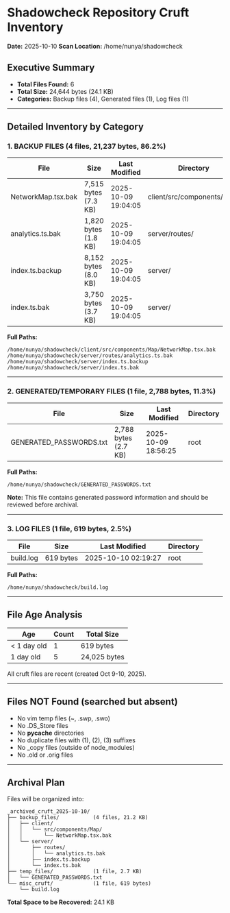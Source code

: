 # Shadowcheck Repository Cruft Inventory
**Date:** 2025-10-10
**Scan Location:** /home/nunya/shadowcheck

## Executive Summary
- **Total Files Found:** 6
- **Total Size:** 24,644 bytes (24.1 KB)
- **Categories:** Backup files (4), Generated files (1), Log files (1)

---

## Detailed Inventory by Category

### 1. BACKUP FILES (4 files, 21,237 bytes, 86.2%)

| File | Size | Last Modified | Directory |
|------|------|---------------|-----------|
| NetworkMap.tsx.bak | 7,515 bytes (7.3 KB) | 2025-10-09 19:04:05 | client/src/components/Map/ |
| analytics.ts.bak | 1,820 bytes (1.8 KB) | 2025-10-09 19:04:05 | server/routes/ |
| index.ts.backup | 8,152 bytes (8.0 KB) | 2025-10-09 19:04:05 | server/ |
| index.ts.bak | 3,750 bytes (3.7 KB) | 2025-10-09 19:04:05 | server/ |

**Full Paths:**
```
/home/nunya/shadowcheck/client/src/components/Map/NetworkMap.tsx.bak
/home/nunya/shadowcheck/server/routes/analytics.ts.bak
/home/nunya/shadowcheck/server/index.ts.backup
/home/nunya/shadowcheck/server/index.ts.bak
```

---

### 2. GENERATED/TEMPORARY FILES (1 file, 2,788 bytes, 11.3%)

| File | Size | Last Modified | Directory |
|------|------|---------------|-----------|
| GENERATED_PASSWORDS.txt | 2,788 bytes (2.7 KB) | 2025-10-09 18:56:25 | root |

**Full Paths:**
```
/home/nunya/shadowcheck/GENERATED_PASSWORDS.txt
```

**Note:** This file contains generated password information and should be reviewed before archival.

---

### 3. LOG FILES (1 file, 619 bytes, 2.5%)

| File | Size | Last Modified | Directory |
|------|------|---------------|-----------|
| build.log | 619 bytes | 2025-10-10 02:19:27 | root |

**Full Paths:**
```
/home/nunya/shadowcheck/build.log
```

---

## File Age Analysis

| Age | Count | Total Size |
|-----|-------|------------|
| < 1 day old | 1 | 619 bytes |
| 1 day old | 5 | 24,025 bytes |

All cruft files are recent (created Oct 9-10, 2025).

---

## Files NOT Found (searched but absent)
- No vim temp files (~, .swp, .swo)
- No .DS_Store files
- No __pycache__ directories
- No duplicate files with (1), (2), (3) suffixes
- No _copy files (outside of node_modules)
- No .old or .orig files

---

## Archival Plan

Files will be organized into:
```
_archived_cruft_2025-10-10/
├── backup_files/           (4 files, 21.2 KB)
│   ├── client/
│   │   └── src/components/Map/
│   │       └── NetworkMap.tsx.bak
│   └── server/
│       ├── routes/
│       │   └── analytics.ts.bak
│       ├── index.ts.backup
│       └── index.ts.bak
├── temp_files/             (1 file, 2.7 KB)
│   └── GENERATED_PASSWORDS.txt
└── misc_cruft/             (1 file, 619 bytes)
    └── build.log
```

**Total Space to be Recovered:** 24.1 KB
